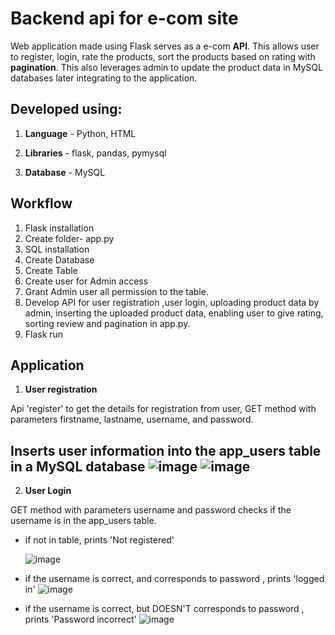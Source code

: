 # Backend api for e-com site 

Web application made using Flask serves as a e-com **API**.  This allows user to register, login, rate the products, sort the products based on rating with **pagination**. This also leverages admin to update the product data in MySQL databases later integrating to the application.  

**Developed using:**
------------
1. **Language** - Python, HTML

2. **Libraries** - flask, pandas, pymysql

3. **Database** - MySQL

**Workflow**
------------
1. Flask installation
2. Create folder- app.py
3. SQL installation
4. Create Database
5. Create Table
6. Create user for Admin access
7. Grant Admin user all permission to the table.
8. Develop API for user registration ,user login, uploading product data by admin, inserting the uploaded product data, enabling user to give rating, sorting review and pagination in app.py.
9. Flask run 

**Application**
------------
1. **User registration**
   
Api 'register' to get the details for registration from user, GET method with parameters firstname, lastname, username, and password.

Inserts user information into the app_users table in a MySQL database
![image](https://github.com/meetarthi/marlo-assignment/assets/112666126/466f6451-aaaa-4e56-98ef-91da4d91b511)
![image](https://github.com/meetarthi/marlo-assignment/assets/112666126/ab740e36-ea6f-49cd-818c-ab4dff173ca2)
------------
2. **User Login**
   
GET method with parameters username and password
checks if the username is in the app_users table.
- if not in table, prints 'Not registered'
  
  ![image](https://github.com/meetarthi/marlo-assignment/assets/112666126/4007a946-1de7-450f-bdb6-5998bbed1203)
- if the username is correct, and corresponds to password , prints 'logged in'
  ![image](https://github.com/meetarthi/marlo-assignment/assets/112666126/18409fce-093a-41ed-9ff8-cfd0514eec7f)
- if the username is correct, but DOESN'T corresponds to password , prints 'Password incorrect'
  ![image](https://github.com/meetarthi/marlo-assignment/assets/112666126/a09ed37d-fb6c-4a9f-8bea-666de5a404e5)




